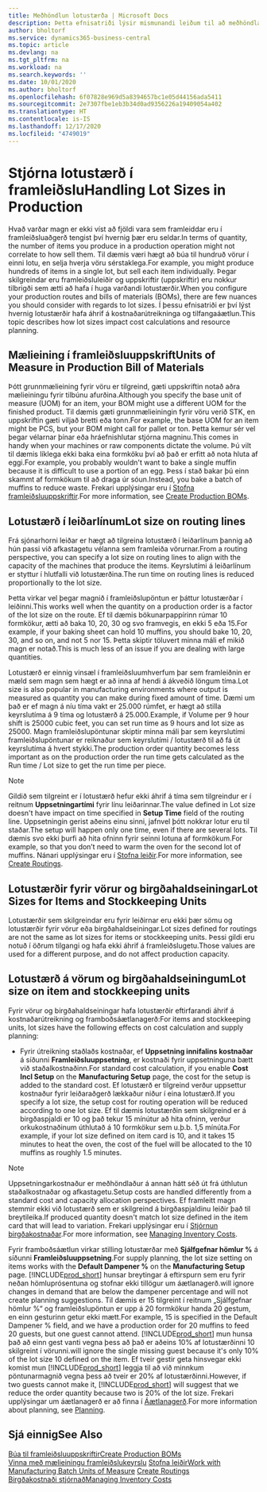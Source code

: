 ```yaml
---
title: Meðhöndlun lotustærða | Microsoft Docs
description: Þetta efnisatriði lýsir mismunandi leiðum til að meðhöndla lotustærðir.
author: bholtorf
ms.service: dynamics365-business-central
ms.topic: article
ms.devlang: na
ms.tgt_pltfrm: na
ms.workload: na
ms.search.keywords: ''
ms.date: 10/01/2020
ms.author: bholtorf
ms.openlocfilehash: 6f07828e969d5a8394657bc1e05d44156ada5411
ms.sourcegitcommit: 2e7307fbe1eb3b34d0ad9356226a19409054a402
ms.translationtype: HT
ms.contentlocale: is-IS
ms.lasthandoff: 12/17/2020
ms.locfileid: "4749019"
---
```

# <a name="handling-lot-sizes-in-production"></a><span data-ttu-id="222fe-103">Stjórna lotustærð í framleiðslu</span><span class="sxs-lookup"><span data-stu-id="222fe-103">Handling Lot Sizes in Production</span></span>
<span data-ttu-id="222fe-104">Hvað varðar magn er ekki víst að fjöldi vara sem framleiddar eru í framleiðsluaðgerð tengist því hvernig þær eru seldar.</span><span class="sxs-lookup"><span data-stu-id="222fe-104">In terms of quantity, the number of items you produce in a production operation might not correlate to how sell them.</span></span> <span data-ttu-id="222fe-105">Til dæmis væri hægt að búa til hundruð vörur í einni lotu, en selja hverja vöru sérstaklega.</span><span class="sxs-lookup"><span data-stu-id="222fe-105">For example, you might produce hundreds of items in a single lot, but sell each item individually.</span></span> <span data-ttu-id="222fe-106">Þegar skilgreindar eru framleiðsluleiðir og uppskriftir (uppskriftir) eru nokkur tilbrigði sem ætti að hafa í huga varðandi lotustærðir.</span><span class="sxs-lookup"><span data-stu-id="222fe-106">When you configure your production routes and bills of materials (BOMs), there are few nuances you should consider with regards to lot sizes.</span></span> <span data-ttu-id="222fe-107">Í þessu efnisatriði er því lýst hvernig lotustærðir hafa áhrif á kostnaðarútreikninga og tilfangaáætlun.</span><span class="sxs-lookup"><span data-stu-id="222fe-107">This topic describes how lot sizes impact cost calculations and resource planning.</span></span>

## <a name="units-of-measure-in-production-bill-of-materials"></a><span data-ttu-id="222fe-108">Mælieining í framleiðsluuppskrift</span><span class="sxs-lookup"><span data-stu-id="222fe-108">Units of Measure in Production Bill of Materials</span></span>
<span data-ttu-id="222fe-109">Þótt grunnmælieining fyrir vöru er tilgreind, gæti uppskriftin notað aðra mælieiningu fyrir tilbúnu afurðina.</span><span class="sxs-lookup"><span data-stu-id="222fe-109">Although you specify the base unit of measure (UOM) for an item, your BOM might use a different UOM for the finished product.</span></span> <span data-ttu-id="222fe-110">Til dæmis gæti grunnmælieiningin fyrir vöru verið STK, en uppskriftin gæti viljað bretti eða tonn.</span><span class="sxs-lookup"><span data-stu-id="222fe-110">For example, the base UOM for an item might be PCS, but your BOM might call for pallet or ton.</span></span> <span data-ttu-id="222fe-111">Þetta kemur sér vel þegar vélarnar þínar eða hráefnishlutar stjórna magninu.</span><span class="sxs-lookup"><span data-stu-id="222fe-111">This comes in handy when your machines or raw components dictate the volume.</span></span> <span data-ttu-id="222fe-112">Þú vilt til dæmis líklega ekki baka eina formköku því að það er erfitt að nota hluta af eggi.</span><span class="sxs-lookup"><span data-stu-id="222fe-112">For example, you probably wouldn't want to bake a single muffin because it is difficult to use a portion of an egg.</span></span> <span data-ttu-id="222fe-113">Þess í stað bakar þú einn skammt af formkökum til að draga úr sóun.</span><span class="sxs-lookup"><span data-stu-id="222fe-113">Instead, you bake a batch of muffins to reduce waste.</span></span> <span data-ttu-id="222fe-114">Frekari upplýsingar eru í [Stofna framleiðsluuppskriftir](production-how-to-create-production-boms.md).</span><span class="sxs-lookup"><span data-stu-id="222fe-114">For more information, see [Create Production BOMs](production-how-to-create-production-boms.md).</span></span>

## <a name="lot-size-on-routing-lines"></a><span data-ttu-id="222fe-115">Lotustærð í leiðarlínum</span><span class="sxs-lookup"><span data-stu-id="222fe-115">Lot size on routing lines</span></span>
<span data-ttu-id="222fe-116">Frá sjónarhorni leiðar er hægt að tilgreina lotustærð í leiðarlínum þannig að hún passi við afkastagetu vélanna sem framleiða vörurnar.</span><span class="sxs-lookup"><span data-stu-id="222fe-116">From a routing perspective, you can specify a lot size on routing lines to align with the capacity of the machines that produce the items.</span></span> <span data-ttu-id="222fe-117">Keyrslutími á leiðarlínum er styttur í hlutfalli við lotustærðina.</span><span class="sxs-lookup"><span data-stu-id="222fe-117">The run time on routing lines is reduced proportionally to the lot size.</span></span> 

<span data-ttu-id="222fe-118">Þetta virkar vel þegar magnið í framleiðslupöntun er þáttur lotustærðar í leiðinni.</span><span class="sxs-lookup"><span data-stu-id="222fe-118">This works well when the quantity on a production order is a factor of the lot size on the route.</span></span> <span data-ttu-id="222fe-119">Ef til dæmis bökunarpappírinn rúmar 10 formkökur, ætti að baka 10, 20, 30 og svo framvegis, en ekki 5 eða 15.</span><span class="sxs-lookup"><span data-stu-id="222fe-119">For example, if your baking sheet can hold 10 muffins, you should bake 10, 20, 30, and so on, and not 5 nor 15.</span></span>  <span data-ttu-id="222fe-120">Þetta skiptir töluvert minna máli ef mikið magn er notað.</span><span class="sxs-lookup"><span data-stu-id="222fe-120">This is much less of an issue if you are dealing with large quantities.</span></span>

<span data-ttu-id="222fe-121">Lotustærð er einnig vinsæl í framleiðsluumhverfum þar sem framleiðnin er mæld sem magn sem hægt er að inna af hendi á ákveðið löngum tíma.</span><span class="sxs-lookup"><span data-stu-id="222fe-121">Lot size is also popular in manufacturing environments where output is measured as quantity you can make during fixed amount of time.</span></span> <span data-ttu-id="222fe-122">Dæmi um það er ef magn á níu tíma vakt er 25.000 rúmfet, er hægt að stilla keyrslutíma á 9 tíma og lotustærð á 25.000.</span><span class="sxs-lookup"><span data-stu-id="222fe-122">Example, if Volume per 9 hour shift is 25000 cubic feet, you can set run time as 9 hours and lot size as 25000.</span></span>
<span data-ttu-id="222fe-123">Magn framleiðslupöntunar skiptir minna máli þar sem keyrslutími framleiðslupöntunar er reiknaður sem keyrslutími / lotustærð til að fá út keyrslutíma á hvert stykki.</span><span class="sxs-lookup"><span data-stu-id="222fe-123">The production order quantity becomes less important as on the production order the run time gets calculated as the Run time / Lot size to get the run time per piece.</span></span>
 
> [!NOTE]
> <span data-ttu-id="222fe-124">Gildið sem tilgreint er í lotustærð hefur ekki áhrif á tíma sem tilgreindur er í reitnum **Uppsetningartími** fyrir línu leiðarinnar.</span><span class="sxs-lookup"><span data-stu-id="222fe-124">The value defined in Lot size doesn't have impact on time specified in **Setup Time** field of the routing line.</span></span> <span data-ttu-id="222fe-125">Uppsetningin gerist aðeins einu sinni, jafnvel þótt nokkrar lotur eru til staðar.</span><span class="sxs-lookup"><span data-stu-id="222fe-125">The setup will happen only one time, even if there are several lots.</span></span> <span data-ttu-id="222fe-126">Til dæmis svo ekki þurfi að hita ofninn fyrir seinni lotuna af formkökum.</span><span class="sxs-lookup"><span data-stu-id="222fe-126">For example, so that you don’t need to warm the oven for the second lot of muffins.</span></span> <span data-ttu-id="222fe-127">Nánari upplýsingar eru í [Stofna leiðir](production-how-to-create-routings.md).</span><span class="sxs-lookup"><span data-stu-id="222fe-127">For more information, see [Create Routings](production-how-to-create-routings.md).</span></span>

## <a name="lot-sizes-for-items-and-stockkeeping-units"></a><span data-ttu-id="222fe-128">Lotustærðir fyrir vörur og birgðahaldseiningar</span><span class="sxs-lookup"><span data-stu-id="222fe-128">Lot Sizes for Items and Stockkeeping Units</span></span>
<span data-ttu-id="222fe-129">Lotustærðir sem skilgreindar eru fyrir leiðirnar eru ekki þær sömu og lotustærðir fyrir vörur eða birgðahaldseiningar.</span><span class="sxs-lookup"><span data-stu-id="222fe-129">Lot sizes defined for routings are not the same as lot sizes for items or stockkeeping units.</span></span> <span data-ttu-id="222fe-130">Þessi gildi eru notuð í öðrum tilgangi og hafa ekki áhrif á framleiðslugetu.</span><span class="sxs-lookup"><span data-stu-id="222fe-130">Those values are used for a different purpose, and do not affect production capacity.</span></span> 

## <a name="lot-size-on-item-and-stockkeeping-units"></a><span data-ttu-id="222fe-131">Lotustærð á vörum og birgðahaldseiningum</span><span class="sxs-lookup"><span data-stu-id="222fe-131">Lot size on item and stockkeeping units</span></span>
<span data-ttu-id="222fe-132">Fyrir vörur og birgðahaldseiningar hafa lotustærðir eftirfarandi áhrif á kostnaðarútreikning og framboðsáætlanagerð:</span><span class="sxs-lookup"><span data-stu-id="222fe-132">For items and stockkeeping units, lot sizes have the following effects on cost calculation and supply planning:</span></span>

* <span data-ttu-id="222fe-133">Fyrir útreikning staðlaðs kostnaðar, ef **Uppsetning innifalins kostnaðar** á síðunni **Framleiðsluuppsetning**, er kostnaði fyrir uppsetninguna bætt við staðalkostnaðinn.</span><span class="sxs-lookup"><span data-stu-id="222fe-133">For standard cost calculation, if you enable **Cost Incl Setup** on the **Manufacturing Setup** page, the cost for the setup is added to the standard cost.</span></span> <span data-ttu-id="222fe-134">Ef lotustærð er tilgreind verður uppsettur kostnaður fyrir leiðaraðgerð lækkaður niður í eina lotustærð.</span><span class="sxs-lookup"><span data-stu-id="222fe-134">If you specify a lot size, the setup cost for routing operation will be reduced according to one lot size.</span></span> <span data-ttu-id="222fe-135">Ef til dæmis lotustærðin sem skilgreind er á birgðaspjaldi er 10 og það tekur 15 mínútur að hita ofninn, verður orkukostnaðinum úthlutað á 10 formkökur sem u.þ.b. 1,5 mínúta.</span><span class="sxs-lookup"><span data-stu-id="222fe-135">For example, if your lot size defined on item card is 10, and it takes 15 minutes to heat the oven, the cost of the fuel will be allocated to the 10 muffins as roughly 1.5 minutes.</span></span> 

> [!NOTE]
> <span data-ttu-id="222fe-136">Uppsetningarkostnaður er meðhöndlaður á annan hátt séð út frá úthlutun staðalkostnaðar og afkastagetu.</span><span class="sxs-lookup"><span data-stu-id="222fe-136">Setup costs are handled differently from a standard cost and capacity allocation perspectives.</span></span> <span data-ttu-id="222fe-137">Ef framleitt magn stemmir ekki við lotustærð sem er skilgreind á birgðaspjaldinu leiðir það til breytileika.</span><span class="sxs-lookup"><span data-stu-id="222fe-137">If produced quantity doesn't match lot size defined in the item card that will lead to variation.</span></span> <span data-ttu-id="222fe-138">Frekari upplýsingar eru í [Stjórnun birgðakostnaðar](finance-manage-inventory-costs.md).</span><span class="sxs-lookup"><span data-stu-id="222fe-138">For more information, see [Managing Inventory Costs](finance-manage-inventory-costs.md).</span></span> <!--not sure that I got this part right seems to repeat the first example.-->

<span data-ttu-id="222fe-139">Fyrir framboðsáætlun virkar stilling lotustærðar með **Sjálfgefnar hömlur %** á síðunni **Framleiðsluuppsetning**.</span><span class="sxs-lookup"><span data-stu-id="222fe-139">For supply planning, the lot size setting on items works with the **Default Dampener %** on the **Manufacturing Setup** page.</span></span> [!INCLUDE[prod_short](includes/prod_short.md)] <span data-ttu-id="222fe-140">hunsar breytingar á eftirspurn sem eru fyrir neðan hömluprósentuna og stofnar ekki tillögur um áætlanagerð.</span><span class="sxs-lookup"><span data-stu-id="222fe-140">will ignore changes in demand that are below the dampener percentage and will not create planning suggestions.</span></span> <span data-ttu-id="222fe-141">Til dæmis er 15 tilgreint í reitnum „Sjálfgefnar hömlur %“ og framleiðslupöntun er upp á 20 formkökur handa 20 gestum, en einn gesturinn getur ekki mætt.</span><span class="sxs-lookup"><span data-stu-id="222fe-141">For example, 15 is specified in the Default Dampener % field, and we have a production order for 20 muffins to feed 20 guests, but one guest cannot attend.</span></span> [!INCLUDE[prod_short](includes/prod_short.md)] <span data-ttu-id="222fe-142">mun hunsa það að einn gest vanti vegna þess að það er aðeins 10% af lotustærðinni 10 skilgreint í vörunni.</span><span class="sxs-lookup"><span data-stu-id="222fe-142">will ignore the single missing guest because it's only 10% of the lot size 10 defined on the item.</span></span> <span data-ttu-id="222fe-143">Ef tveir gestir geta hinsvegar ekki komist mun [!INCLUDE[prod_short](includes/prod_short.md)] leggja til að við minnkum pöntunarmagnið vegna þess að tveir er 20% af lotustærðinni.</span><span class="sxs-lookup"><span data-stu-id="222fe-143">However, if two guests cannot make it, [!INCLUDE[prod_short](includes/prod_short.md)] will suggest that we reduce the order quantity because two is 20% of the lot size.</span></span> <span data-ttu-id="222fe-144">Frekari upplýsingar um áætlanagerð er að finna í [Áætlanagerð](production-planning.md).</span><span class="sxs-lookup"><span data-stu-id="222fe-144">For more information about planning, see [Planning](production-planning.md).</span></span>

## <a name="see-also"></a><span data-ttu-id="222fe-145">Sjá einnig</span><span class="sxs-lookup"><span data-stu-id="222fe-145">See Also</span></span>
[<span data-ttu-id="222fe-146">Búa til framleiðsluuppskriftir</span><span class="sxs-lookup"><span data-stu-id="222fe-146">Create Production BOMs</span></span>](production-how-to-create-production-boms.md)  
<span data-ttu-id="222fe-147">[Vinna með mælieiningu framleiðslukeyrslu](production-how-to-use-the-manufacturing-batch-unit-of-measure.md)
[Stofna leiðir](production-how-to-create-routings.md)</span><span class="sxs-lookup"><span data-stu-id="222fe-147">[Work with Manufacturing Batch Units of Measure](production-how-to-use-the-manufacturing-batch-unit-of-measure.md)
[Create Routings](production-how-to-create-routings.md)</span></span>  
[<span data-ttu-id="222fe-148">Birgðakostnaði stjórnað</span><span class="sxs-lookup"><span data-stu-id="222fe-148">Managing Inventory Costs</span></span>](finance-manage-inventory-costs.md)
